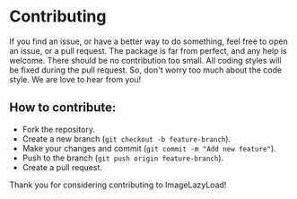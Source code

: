 # Contributing

If you find an issue, or have a better way to do something, feel free to open an issue, or a pull request. The package is far from perfect, and any help is welcome. There should be no contribution too small. All coding styles will be fixed during the pull request. So, don't worry too much about the code style. We are love to hear from you!

## How to contribute:
- Fork the repository.
- Create a new branch (`git checkout -b feature-branch`).
- Make your changes and commit (`git commit -m "Add new feature"`).
- Push to the branch (`git push origin feature-branch`).
- Create a pull request.

Thank you for considering contributing to ImageLazyLoad!
